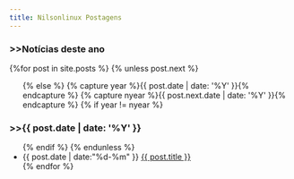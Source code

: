```yaml
---
title: Nilsonlinux Postagens
---
```


<section id="archive">
  <h3>>>Notícias deste ano</h3>
  {%for post in site.posts %}
    {% unless post.next %}
      <ul class="this">
        {% else %}
        {% capture year %}{{ post.date | date: '%Y' }}{% endcapture %}
        {% capture nyear %}{{ post.next.date | date: '%Y' }}{% endcapture %}
        {% if year != nyear %}
      </ul>
      <h3>>>{{ post.date | date: '%Y' }}</h3>
      <ul class="past">
      {% endif %}
    {% endunless %}
    <li><time>{{ post.date | date:"%d-%m" }}</time> <a href="{{ post.url }}">{{ post.title }}</a></li>
  {% endfor %}
  </ul>
</section>
